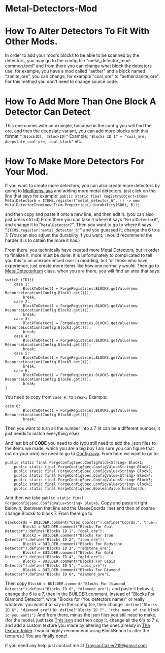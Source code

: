 # Metal-Detectors-Mod
# How To Alter Detectors To Fit With Other Mods.
In order to add your mod's blocks to be able to be scanned by the detectors,
you may go to the config file "metal_detector_mod-common.toml" and from there
you can change what block the detectors use, for example, you have a mod called
"aether" and a block named "zanite_ore", you can change, for example "coal_ore"
to "aether:zanite_ore". For this method you don't need to change source code.

# How To Add More Than One Block A Detector Can Detect
This one comes with an example, because in the config you will find the ore, and then
the deepslate variant, you can add more blocks with this format ```"(BlockID), (BlockID)"```
Example; ```"Blocks ID 1" = "coal_ore, deepslate_coal_ore, coal_block"``` etc.

# How To Make More Detectors For Your Mod.
  If you want to create more detectors, you can also create more detectors by going to
  [ModItems.java](MetalDetectors/src/main/java/com/MetalDetectors/ModItems.java)
and adding more
metal detectors, just click on the line that says for example: 
```public static final RegistryObject<Item> MetalDetector6 = ITEMS.register("metal_detector_6", () -> new MetalDetectorItem(new Item.Properties().durability(600), 6));```

and then copy and paste it onto a new line, and then edit it. (you can also just press ctrl+d)
From there you can take it where it says "```MetalDetector6```", and change it to "```MetalDetector7```",
Then you want to go to where it says "```ITEMS.register("metal_detector_6"```"
and you guessed it, change the 6 to a 7. (You can also adjust the durability if you want, I would recommend
the harder it is to obtain the more it has.)

From there, you technically have created more Metal Detectors, but in order to finalize it, more must be done.
It is unfortunately to complicated to tell you this to an unexperienced user in modding, but for those who have experience, 
just create more items like how one normally would. Then go to [MetalDetectorItem](MetalDetectors/src/main/java/com/MetalDetectors/MetalDetectorItem.java) class.
when you are there, you will find an area that says:
```
switch (ID1){
    case 1:
        BlockToDetect1 = ForgeRegistries.BLOCKS.getValue(new ResourceLocation(Config.Block1.get()));
        break;
    case 2:
        BlockToDetect1 = ForgeRegistries.BLOCKS.getValue(new ResourceLocation(Config.Block2.get()));
        break;
    case 3:
        BlockToDetect1 = ForgeRegistries.BLOCKS.getValue(new ResourceLocation(Config.Block3.get()));
        break;
    case 4:
        BlockToDetect1 = ForgeRegistries.BLOCKS.getValue(new ResourceLocation(Config.Block4.get()));
        break;
    case 5:
        BlockToDetect1 = ForgeRegistries.BLOCKS.getValue(new ResourceLocation(Config.Block5.get()));
        break;
    case 6:
        BlockToDetect1 = ForgeRegistries.BLOCKS.getValue(new ResourceLocation(Config.Block6.get()));
        break;
}
```
You need to copy from ```case #:``` to ```break;``` Example:
```
case 6:
        BlockToDetect1 = ForgeRegistries.BLOCKS.getValue(new ResourceLocation(Config.Block6.get()));
        break;
```
Then you want to turn all the number into a 7 (it can be a different number, it just needs to match everything else)

And last bit of **CODE** you need to do (you still need to add the .json files to the items we made, which you are a big boy I am sure you can figure that out on your own)
we need to go to [Config.java](MetalDetectors/src/main/java/com/MetalDetectors/Config.java). From here we want to go to:
```
public static final ForgeConfigSpec.ConfigValue<String> Block1;
    public static final ForgeConfigSpec.ConfigValue<String> Block2;
    public static final ForgeConfigSpec.ConfigValue<String> Block3;
    public static final ForgeConfigSpec.ConfigValue<String> Block4;
    public static final ForgeConfigSpec.ConfigValue<String> Block5;
    public static final ForgeConfigSpec.ConfigValue<String> Block6;
    public static final ForgeConfigSpec.BooleanValue UsesCoords;
```
And then we take ```public static final ForgeConfigSpec.ConfigValue<String> Block6;``` Copy and paste it right below it, (between that line and the UseseCoords line)
and then of coarse change Block6 to block 7.
From there go to:
```
UsesCoords = BUILDER.comment("Uses Coords?").define("Coords:", true);
        Block1 = BUILDER.comment("Blocks For Coal Detector").define("Blocks ID 1", "coal_ore");
        Block2 = BUILDER.comment("Blocks For Iron Detector").define("Blocks ID 2", "iron_ore");
        Block3 = BUILDER.comment("Blocks For Redstone Detector").define("Blocks ID 3", "redstone_ore");
        Block4 = BUILDER.comment("Blocks For Gold Detector").define("Blocks ID 4", "gold_ore");
        Block5 = BUILDER.comment("Blocks For Lapis Detector").define("Blocks ID 5", "lapis_ore");
        Block6 = BUILDER.comment("Blocks For Diamond Detector").define("Blocks ID 6", "diamond_ore");
```
Then copy ```Block6 = BUILDER.comment("Blocks For Diamond Detector").define("Blocks ID 6", "diamond_ore");```
and paste it below it, change the 6 to a 7, then in the BUILDER.comment, instead of "Blocks For Diamond Detector", write
"Blocks for (You detectors name)" or really whatever you want it to say in the config file, then change ```.define("Blocks ID 6", "diamond_ore")```
to ```.define("Blocks ID 7", "(the name of the block id you want)")```
And from there, minus the json files you still need to make, (for the model, just take [This json](MetalDetectors/src/main/resources/assets/metal_detectors_mod/models/item/metal_detector_1.json) and then
copy it, change all the 6's to 7's, and add a custom texture you made by altering the ones already in [The texture folder](MetalDetectors/src/main/resources/assets/metal_detectors_mod/textures/item).
I would highly recommend using BlockBench to alter the textures.) You are finally done!

If you need any help just contact me at TraysonCazier719@gmail.com
